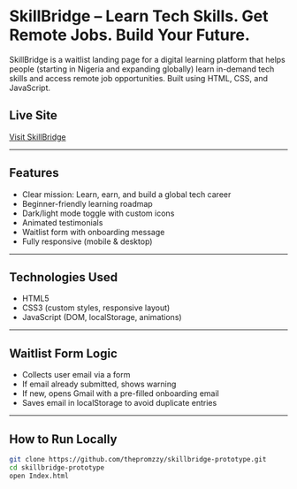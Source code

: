 #  SkillBridge – Learn Tech Skills. Get Remote Jobs. Build Your Future.

SkillBridge is a waitlist landing page for a digital learning platform that helps people (starting in Nigeria and expanding globally) learn in-demand tech skills and access remote job opportunities. Built using HTML, CSS, and JavaScript.

##  Live Site
 [Visit SkillBridge](https://skillbridge-landing-page.netlify.app/)  

---

##  Features

-  Clear mission: Learn, earn, and build a global tech career
-  Beginner-friendly learning roadmap
-  Dark/light mode toggle with custom icons
-  Animated testimonials
-  Waitlist form with onboarding message
-  Fully responsive (mobile & desktop)

---

##  Technologies Used

- HTML5  
- CSS3 (custom styles, responsive layout)  
- JavaScript (DOM, localStorage, animations)

---

##  Waitlist Form Logic

- Collects user email via a form
- If email already submitted, shows warning
- If new, opens Gmail with a pre-filled onboarding email
- Saves email in localStorage to avoid duplicate entries

---

##  How to Run Locally

```bash
git clone https://github.com/thepromzzy/skillbridge-prototype.git
cd skillbridge-prototype
open Index.html
